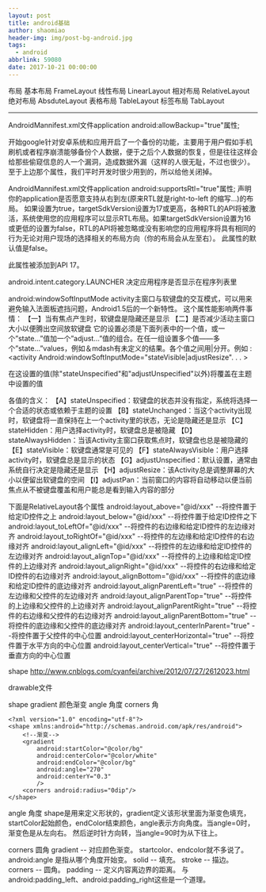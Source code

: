 ```yaml
---
layout: post
title: android基础
author: shaomiao
header-img: img/post-bg-android.jpg
tags:
  - android
abbrlink: 59080
date: 2017-10-21 00:00:00
---
```

布局
基本布局 FrameLayout
线性布局 LinearLayout
相对布局 RelativeLayout
绝对布局 AbsduteLayout
表格布局 TableLayout
标签布局 TabLayout



***
AndroidMannifest.xml文件application android:allowBackup="true"属性;

开始google针对安卓系统和应用开启了一个备份的功能，主要用于用户假如手机刷机或者程序崩溃能够备份个人数据，便于之后个人数据的恢复，但是往往这样会给那些偷窥信息的人一个漏洞，造成数据外漏（这样的人很无耻，不过也很少）。至于上边那个属性，我们平时开发时很少用到的，所以给他关闭掉。

AndroidMannifest.xml文件application android:supportsRtl="true"属性;
声明你的application是否愿意支持从右到左(原来RTL就是right-to-left 的缩写...)的布局。
如果设置为true，targetSdkVersion设置为17或更高，各种RTL的API将被激活，系统使用您的应用程序可以显示RTL布局。如果targetSdkVersion设置为16或更低的设置为false，RTL的API将被忽略或没有影响您的应用程序将具有相同的行为无论对用户现场的选择相关的布局方向（你的布局会从左至右）。
此属性的默认值是false。

此属性被添加到API 17。

android.intent.category.LAUNCHER
决定应用程序是否显示在程序列表里

android:windowSoftInputMode
activity主窗口与软键盘的交互模式，可以用来避免输入法面板遮挡问题，Android1.5后的一个新特性。
这个属性能影响两件事情：
【一】当有焦点产生时，软键盘是隐藏还是显示
【二】是否减少活动主窗口大小以便腾出空间放软键盘
它的设置必须是下面列表中的一个值，或一个”state…”值加一个”adjust…”值的组合。在任一组设置多个值——多个”state…”values，例如＆mdash有未定义的结果。各个值之间用|分开。例如
:<activity Android:windowSoftInputMode="stateVisible|adjustResize". . . >

在这设置的值(除"stateUnspecified"和"adjustUnspecified"以外)将覆盖在主题中设置的值


各值的含义：
【A】stateUnspecified：软键盘的状态并没有指定，系统将选择一个合适的状态或依赖于主题的设置
【B】stateUnchanged：当这个activity出现时，软键盘将一直保持在上一个activity里的状态，无论是隐藏还是显示
【C】stateHidden：用户选择activity时，软键盘总是被隐藏
【D】stateAlwaysHidden：当该Activity主窗口获取焦点时，软键盘也总是被隐藏的
【E】stateVisible：软键盘通常是可见的
【F】stateAlwaysVisible：用户选择activity时，软键盘总是显示的状态
【G】adjustUnspecified：默认设置，通常由系统自行决定是隐藏还是显示
【H】adjustResize：该Activity总是调整屏幕的大小以便留出软键盘的空间
【I】adjustPan：当前窗口的内容将自动移动以便当前焦点从不被键盘覆盖和用户能总是看到输入内容的部分



下面是RelativeLayout各个属性 
android:layout_above="@id/xxx"  --将控件置于给定ID控件之上
android:layout_below="@id/xxx"  --将控件置于给定ID控件之下
android:layout_toLeftOf="@id/xxx"  --将控件的右边缘和给定ID控件的左边缘对齐
android:layout_toRightOf="@id/xxx"  --将控件的左边缘和给定ID控件的右边缘对齐
android:layout_alignLeft="@id/xxx"  --将控件的左边缘和给定ID控件的左边缘对齐
android:layout_alignTop="@id/xxx"  --将控件的上边缘和给定ID控件的上边缘对齐
android:layout_alignRight="@id/xxx"  --将控件的右边缘和给定ID控件的右边缘对齐
android:layout_alignBottom="@id/xxx"  --将控件的底边缘和给定ID控件的底边缘对齐
android:layout_alignParentLeft="true"  --将控件的左边缘和父控件的左边缘对齐
android:layout_alignParentTop="true"  --将控件的上边缘和父控件的上边缘对齐
android:layout_alignParentRight="true"  --将控件的右边缘和父控件的右边缘对齐
android:layout_alignParentBottom="true" --将控件的底边缘和父控件的底边缘对齐
android:layout_centerInParent="true"  --将控件置于父控件的中心位置
android:layout_centerHorizontal="true"  --将控件置于水平方向的中心位置
android:layout_centerVertical="true"  --将控件置于垂直方向的中心位置



shape
http://www.cnblogs.com/cyanfei/archive/2012/07/27/2612023.html

drawable文件

shape
  gradient 颜色渐变
    angle 角度
   corners 角


	<?xml version="1.0" encoding="utf-8"?>
	<shape xmlns:android="http://schemas.android.com/apk/res/android">
		<!--渐变-->
		<gradient
			android:startColor="@color/bg"
			android:centerColor="@color/white"
			android:endColor="@color/bg"
			android:angle="270"
			android:centerY="0.3"
			/>
		<corners android:radius="0dip"/>
	</shape>


angle   角度
shape是用来定义形状的，gradient定义该形状里面为渐变色填充，startColor起始颜色，endColor结束颜色，angle表示方向角度。当angle=0时，渐变色是从左向右。 然后逆时针方向转，当angle=90时为从下往上。


corners 圆角
gradient   -- 对应颜色渐变。 startcolor、endcolor就不多说了。 android:angle 是指从哪个角度开始变。
solid      --  填充。
stroke   --  描边。
corners  --  圆角。
padding   -- 定义内容离边界的距离。 与android:padding_left、android:padding_right这些是一个道理。
